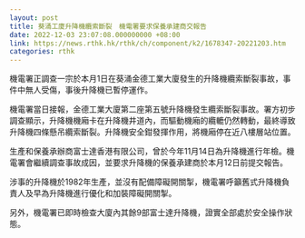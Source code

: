 ```yaml
---
layout: post
title: 葵涌工廈升降機纜索斷裂　機電署要求保養承建商交報告
date: 2022-12-03 23:07:08.000000000 +08:00
link: https://news.rthk.hk/rthk/ch/component/k2/1678347-20221203.htm
categories: rthk
---
```


機電署正調查一宗於本月1日在葵涌金德工業大廈發生的升降機纜索斷裂事故，事件中無人受傷，事後升降機已暫停運作。

機電署當日接報，金德工業大廈第二座第五號升降機發生纜索斷裂事故。署方初步調查顯示，升降機機廂卡在升降機井道內，而驅動機廂的纜轆仍然轉動，最終導致升降機四條懸吊纜索斷裂。升降機安全鉗發揮作用，將機廂停在近八樓層站位置。

生產和保養承辦商富士達香港有限公司，曾於今年11月14日為升降機進行年檢。機電署會繼續調查事故成因，並要求升降機的保養承建商於本月12日前提交報告。

涉事的升降機於1982年生產，並沒有配備障礙開關掣，機電署呼籲舊式升降機負責人及早為升降機進行優化和加裝障礙開關掣。

另外，機電署已即時檢查大廈內其餘9部富士達升降機，證實全部處於安全操作狀態。
